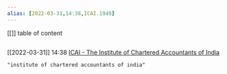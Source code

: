 ```yaml
---
alias: [2022-03-31,14:38,ICAI.1949]
---
```

[[]]
table of content
```toc
```

[[2022-03-31]] 14:38
[ICAI - The Institute of Chartered Accountants of India](https://www.icai.org/)

```query
"institute of chartered accountants of india"
```